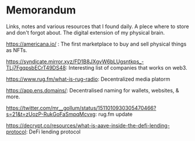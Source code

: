 # Memorandum
Links, notes and various resources that I found daily. A plece where to store and don't forgot about. The digital extension of my physical brain.

https://americana.io/ : The first marketplace to buy and sell physical things as NFTs.

https://syndicate.mirror.xyz/FD1B8JXgvW6bLUgsntkps_-TLj7FgqpsbECrT49DS48: Interesting list of companies that works on web3.

https://www.rug.fm/what-is-rug-radio: Decentralized media platorm

https://app.ens.domains/: Decentralised naming for wallets, websites, & more.

https://twitter.com/mr__gollum/status/1511010930305470466?s=21&t=zUozP-RukGoFaSmpqMcvxg: rug.fm update

https://decrypt.co/resources/what-is-aave-inside-the-defi-lending-protocol: DeFi lending protocol
